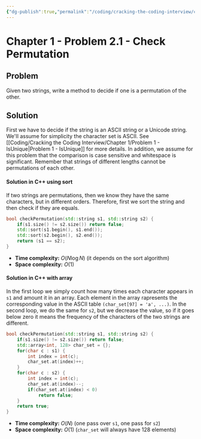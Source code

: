 ```yaml
---
{"dg-publish":true,"permalink":"/coding/cracking-the-coding-interview/chapter-1/problem-2-1-check-permutation/"}
---
```


# Chapter 1 - Problem 2.1 - Check Permutation
## Problem
Given two strings, write a method to decide if one is a permutation of the other.

## Solution
First we have to decide if the string is an ASCII string or a Unicode string. We'II assume for simplicity the character set is ASCII. See [[Coding/Cracking the Coding Interview/Chapter 1/Problem 1 - IsUnique\|Problem 1 - IsUnique]] for more details.
In addition, we assume for this problem that the comparison is case sensitive and whitespace is significant.
Remember that strings of different lengths cannot be permutations of each other.
#### Solution in C++ using sort
lf two strings are permutations, then we know they have the same characters, but in different orders.
Therefore, first we sort the string and then check if they are equals.
```cpp
bool checkPermutation(std::string s1, std::string s2) {  
    if(s1.size() != s2.size()) return false;  
    std::sort(s1.begin(), s1.end());  
    std::sort(s2.begin(), s2.end());  
    return (s1 == s2);  
}
```
- **Time complexity:** $O(N\log N)$ (it depends on the sort algorithm)
- **Space complexity:** $O(1)$

#### Solution in C++ with array
In the first loop we simply count how many times each character appears in `s1` and amount it in an array. Each element in the array rapresents the corresponding value in the ASCII table `(char_set[97] = 'a', ...)`.
In the second loop, we do the same for `s2`, but we decrease the value, so if it goes below zero it means the frequency of the characters of the two strings are different.

```cpp
bool checkPermutation(std::string s1, std::string s2) {  
    if(s1.size() != s2.size()) return false;  
    std::array<int, 128> char_set = {};  
    for(char c : s1) {  
        int index = int(c);  
        char_set.at(index)++;  
    }  
    for(char c : s2) {  
        int index = int(c);  
        char_set.at(index)--;  
        if(char_set.at(index) < 0)  
            return false;  
    }  
    return true;  
}
```
- **Time complexity:** $O(N)$ (one pass over `s1`, one pass for `s2`)
- **Space complexity:** $O(1)$ (`char_set` will always have 128 elements)